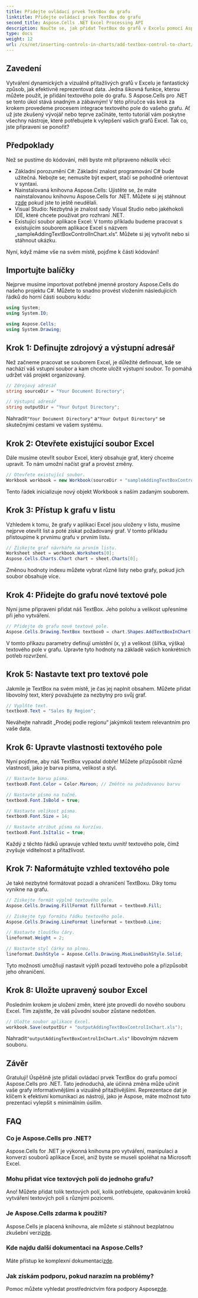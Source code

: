 ```yaml
---
title: Přidejte ovládací prvek TextBox do grafu
linktitle: Přidejte ovládací prvek TextBox do grafu
second_title: Aspose.Cells .NET Excel Processing API
description: Naučte se, jak přidat TextBox do grafů v Excelu pomocí Aspose.Cells for .NET. Vylepšete vizualizaci dat bez námahy.
type: docs
weight: 12
url: /cs/net/inserting-controls-in-charts/add-textbox-control-to-chart/
---
```

## Zavedení

Vytváření dynamických a vizuálně přitažlivých grafů v Excelu je fantastický způsob, jak efektivně reprezentovat data. Jedna šikovná funkce, kterou můžete použít, je přidání textového pole do grafu. S Aspose.Cells pro .NET se tento úkol stává snadným a zábavným! V této příručce vás krok za krokem provedeme procesem integrace textového pole do vašeho grafu. Ať už jste zkušený vývojář nebo teprve začínáte, tento tutoriál vám poskytne všechny nástroje, které potřebujete k vylepšení vašich grafů Excel. Tak co, jste připraveni se ponořit?

## Předpoklady

Než se pustíme do kódování, měli byste mít připraveno několik věcí:

- Základní porozumění C#: Základní znalost programování C# bude užitečná. Nebojte se; nemusíte být expert, stačí se pohodlně orientovat v syntaxi.
- Nainstalovaná knihovna Aspose.Cells: Ujistěte se, že máte nainstalovanou knihovnu Aspose.Cells for .NET. Můžete si jej stáhnout z[zde](https://releases.aspose.com/cells/net/) pokud jste to ještě neudělali.
- Visual Studio: Nezbytná je znalost sady Visual Studio nebo jakéhokoli IDE, které chcete používat pro rozhraní .NET.
- Existující soubor aplikace Excel: V tomto příkladu budeme pracovat s existujícím souborem aplikace Excel s názvem „sampleAddingTextBoxControlInChart.xls“. Můžete si jej vytvořit nebo si stáhnout ukázku.

Nyní, když máme vše na svém místě, pojďme k části kódování!

## Importujte balíčky

Nejprve musíme importovat potřebné jmenné prostory Aspose.Cells do našeho projektu C#. Můžete to snadno provést vložením následujících řádků do horní části souboru kódu:

```csharp
using System;
using System.IO;

using Aspose.Cells;
using System.Drawing;
```

## Krok 1: Definujte zdrojový a výstupní adresář

Než začneme pracovat se souborem Excel, je důležité definovat, kde se nachází váš vstupní soubor a kam chcete uložit výstupní soubor. To pomáhá udržet váš projekt organizovaný.

```csharp
// Zdrojový adresář
string sourceDir = "Your Document Directory";

// Výstupní adresář
string outputDir = "Your Output Directory";
```
 Nahradit`"Your Document Directory"` a`"Your Output Directory"` se skutečnými cestami ve vašem systému.

## Krok 2: Otevřete existující soubor Excel

Dále musíme otevřít soubor Excel, který obsahuje graf, který chceme upravit. To nám umožní načíst graf a provést změny.

```csharp
// Otevřete existující soubor.
Workbook workbook = new Workbook(sourceDir + "sampleAddingTextBoxControlInChart.xls");
```
Tento řádek inicializuje nový objekt Workbook s naším zadaným souborem.

## Krok 3: Přístup k grafu v listu

Vzhledem k tomu, že grafy v aplikaci Excel jsou uloženy v listu, musíme nejprve otevřít list a poté získat požadovaný graf. V tomto příkladu přistoupíme k prvnímu grafu v prvním listu.

```csharp
// Získejte graf návrháře na prvním listu.
Worksheet sheet = workbook.Worksheets[0];
Aspose.Cells.Charts.Chart chart = sheet.Charts[0];
```
Změnou hodnoty indexu můžete vybrat různé listy nebo grafy, pokud jich soubor obsahuje více.

## Krok 4: Přidejte do grafu nové textové pole

Nyní jsme připraveni přidat náš TextBox. Jeho polohu a velikost upřesníme při jeho vytváření.

```csharp
// Přidejte do grafu nové textové pole.
Aspose.Cells.Drawing.TextBox textbox0 = chart.Shapes.AddTextBoxInChart(400, 1100, 350, 2550);
```
V tomto příkazu parametry definují umístění (x, y) a velikost (šířka, výška) textového pole v grafu. Upravte tyto hodnoty na základě vašich konkrétních potřeb rozvržení.

## Krok 5: Nastavte text pro textové pole

Jakmile je TextBox na svém místě, je čas jej naplnit obsahem. Můžete přidat libovolný text, který považujete za nezbytný pro svůj graf.

```csharp
// Vyplňte text.
textbox0.Text = "Sales By Region";
```
Neváhejte nahradit „Prodej podle regionu“ jakýmkoli textem relevantním pro vaše data.

## Krok 6: Upravte vlastnosti textového pole

Nyní pojďme, aby náš TextBox vypadal dobře! Můžete přizpůsobit různé vlastnosti, jako je barva písma, velikost a styl.

```csharp
// Nastavte barvu písma.
textbox0.Font.Color = Color.Maroon; // Změňte na požadovanou barvu

// Nastavte písmo na tučné.
textbox0.Font.IsBold = true;

// Nastavte velikost písma.
textbox0.Font.Size = 14;

// Nastavte atribut písma na kurzívu.
textbox0.Font.IsItalic = true;
```

Každý z těchto řádků upravuje vzhled textu uvnitř textového pole, čímž zvyšuje viditelnost a přitažlivost.

## Krok 7: Naformátujte vzhled textového pole

Je také nezbytné formátovat pozadí a ohraničení TextBoxu. Díky tomu vynikne na grafu.

```csharp
// Získejte formát výplně textového pole.
Aspose.Cells.Drawing.FillFormat fillformat = textbox0.Fill;

// Získejte typ formátu řádku textového pole.
Aspose.Cells.Drawing.LineFormat lineformat = textbox0.Line;

// Nastavte tloušťku čáry.
lineformat.Weight = 2;

// Nastavte styl čárky na plnou.
lineformat.DashStyle = Aspose.Cells.Drawing.MsoLineDashStyle.Solid;
```

Tyto možnosti umožňují nastavit výplň pozadí textového pole a přizpůsobit jeho ohraničení.

## Krok 8: Uložte upravený soubor Excel

Posledním krokem je uložení změn, které jste provedli do nového souboru Excel. Tím zajistíte, že váš původní soubor zůstane nedotčen.

```csharp
// Uložte soubor aplikace Excel.
workbook.Save(outputDir + "outputAddingTextBoxControlInChart.xls");
```
 Nahradit`"outputAddingTextBoxControlInChart.xls"` libovolným názvem souboru.

## Závěr

Gratuluji! Úspěšně jste přidali ovládací prvek TextBox do grafu pomocí Aspose.Cells pro .NET. Tato jednoduchá, ale účinná změna může učinit vaše grafy informativnějšími a vizuálně přitažlivějšími. Reprezentace dat je klíčem k efektivní komunikaci as nástroji, jako je Aspose, máte možnost tuto prezentaci vylepšit s minimálním úsilím.

## FAQ

### Co je Aspose.Cells pro .NET?
Aspose.Cells for .NET je výkonná knihovna pro vytváření, manipulaci a konverzi souborů aplikace Excel, aniž byste se museli spoléhat na Microsoft Excel.

### Mohu přidat více textových polí do jednoho grafu?
Ano! Můžete přidat tolik textových polí, kolik potřebujete, opakováním kroků vytváření textových polí s různými pozicemi.

### Je Aspose.Cells zdarma k použití?
 Aspose.Cells je placená knihovna, ale můžete si stáhnout bezplatnou zkušební verzi[zde](https://releases.aspose.com/).

### Kde najdu další dokumentaci na Aspose.Cells?
 Máte přístup ke komplexní dokumentaci[zde](https://reference.aspose.com/cells/net/).

### Jak získám podporu, pokud narazím na problémy?
 Pomoc můžete vyhledat prostřednictvím fóra podpory Aspose[zde](https://forum.aspose.com/c/cells/9).